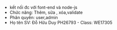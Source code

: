 - kết nối đc với font-end và node-js
- Chức năng: Thêm, sửa , xóa,validate
- Phân quyền: user,admin
- Họ tên SV: Đỗ Hữu Duy PH26793 - Class: WE17305